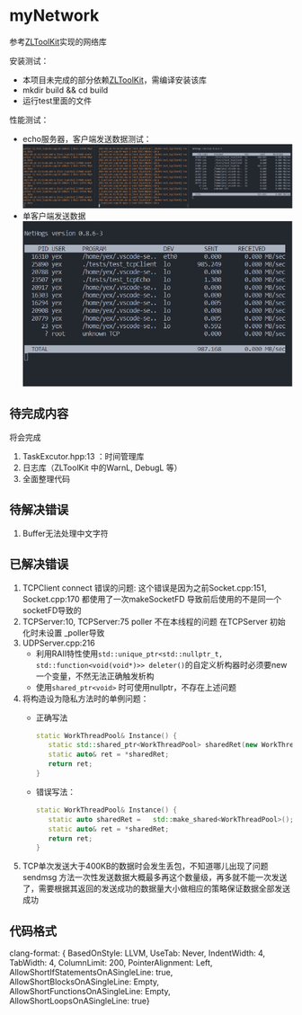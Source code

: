 # myNetwork

参考[ZLToolKit](https://github.com/ZLMediaKit/ZLToolKit)实现的网络库

安装测试：

- 本项目未完成的部分依赖[ZLToolKit](https://github.com/ZLMediaKit/ZLToolKit)，需编译安装该库
- mkdir build && cd build
- 运行test里面的文件

性能测试：
- echo服务器，客户端发送数据测试：
 ![测速](./imgs4README/%E6%B5%8B%E9%80%9F.bmp)
- 单客户端发送数据
 ![测速](./imgs4README/%E6%B5%8B%E9%80%9F1.bmp)


## 待完成内容

将会完成

   1. TaskExcutor.hpp:13 ：时间管理库
   2. 日志库（ZLToolKit 中的WarnL, DebugL 等）
   3. 全面整理代码

## 待解决错误

1. Buffer无法处理中文字符

## 已解决错误

1. TCPClient connect 错误的问题:
   这个错误是因为之前Socket.cpp:151, Socket.cpp:170 都使用了一次makeSocketFD 导致前后使用的不是同一个socketFD导致的
2. TCPServer:10, TCPServer:75 poller 不在本线程的问题
   在TCPServer 初始化时未设置 _poller导致
3. UDPServer.cpp:216
   - 利用RAII特性使用`std::unique_ptr<std::nullptr_t, std::function<void(void*)>> deleter()`的自定义析构器时必须要new 一个变量，不然无法正确触发析构
   - 使用`shared_ptr<void>` 时可使用nullptr，不存在上述问题
4. 将构造设为隐私方法时的单例问题：
   - 正确写法
  
      ```cpp
      static WorkThreadPool& Instance() {
         static std::shared_ptr<WorkThreadPool> sharedRet(new WorkThreadPool());
         static auto& ret = *sharedRet;
         return ret;
      }
      ```

   - 错误写法：

      ```cpp
      static WorkThreadPool& Instance() {
         static auto sharedRet =   std::make_shared<WorkThreadPool>();
         static auto& ret = *sharedRet;
         return ret;
      }
      ```
5. TCP单次发送大于400KB的数据时会发生丢包，不知道哪儿出现了问题
   sendmsg 方法一次性发送数据大概最多再这个数量级，再多就不能一次发送了，需要根据其返回的发送成功的数据量大小做相应的策略保证数据全部发送成功


## 代码格式
clang-format: { BasedOnStyle: LLVM, UseTab: Never, IndentWidth: 4, TabWidth: 4, ColumnLimit: 200, PointerAlignment: Left, AllowShortIfStatementsOnASingleLine: true, AllowShortBlocksOnASingleLine: Empty, AllowShortFunctionsOnASingleLine: Empty, AllowShortLoopsOnASingleLine: true}